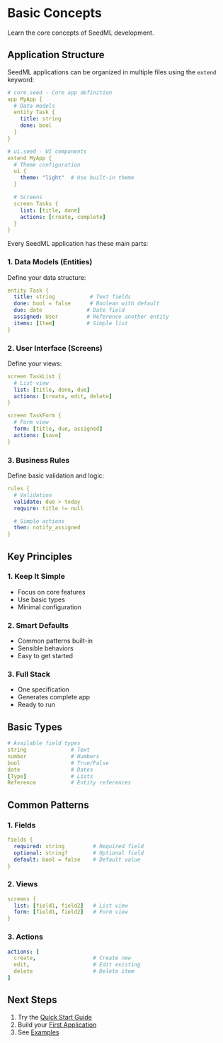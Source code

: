 # Basic Concepts

Learn the core concepts of SeedML development.

## Application Structure

SeedML applications can be organized in multiple files using the `extend` keyword:

```yaml
# core.seed - Core app definition
app MyApp {
  # Data models
  entity Task {
    title: string
    done: bool
  }
}

# ui.seed - UI components
extend MyApp {
  # Theme configuration
  ui {
    theme: "light"  # Use built-in theme
  }

  # Screens
  screen Tasks {
    list: [title, done]
    actions: [create, complete]
  }
}
```

Every SeedML application has these main parts:

### 1. Data Models (Entities)

Define your data structure:

```yaml
entity Task {
  title: string           # Text fields
  done: bool = false      # Boolean with default
  due: date              # Date field
  assigned: User         # Reference another entity
  items: [Item]          # Simple list
}
```

### 2. User Interface (Screens)

Define your views:

```yaml
screen TaskList {
  # List view
  list: [title, done, due]
  actions: [create, edit, delete]
}

screen TaskForm {
  # Form view  
  form: [title, due, assigned]
  actions: [save]
}
```

### 3. Business Rules

Define basic validation and logic:

```yaml
rules {
  # Validation
  validate: due > today
  require: title != null

  # Simple actions
  then: notify_assigned
}
```

## Key Principles

### 1. Keep It Simple
- Focus on core features
- Use basic types
- Minimal configuration

### 2. Smart Defaults
- Common patterns built-in
- Sensible behaviors
- Easy to get started

### 3. Full Stack
- One specification
- Generates complete app
- Ready to run

## Basic Types

```yaml
# Available field types
string              # Text
number              # Numbers
bool                # True/False
date                # Dates
[Type]              # Lists
Reference           # Entity references
```

## Common Patterns

### 1. Fields
```yaml
fields {
  required: string         # Required field
  optional: string?        # Optional field
  default: bool = false    # Default value
}
```

### 2. Views
```yaml
screens {
  list: [field1, field2]   # List view
  form: [field1, field2]   # Form view
}
```

### 3. Actions
```yaml
actions: [
  create,                  # Create new
  edit,                    # Edit existing
  delete                   # Delete item
]
```

## Next Steps

1. Try the [Quick Start Guide](quick-start.md)
2. Build your [First Application](first-app.md)
3. See [Examples](../examples/basic-crud.md)
